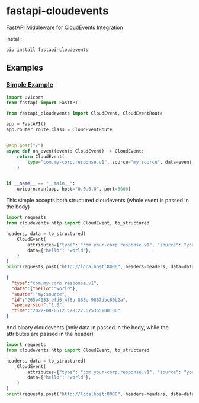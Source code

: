 # fastapi-cloudevents
[FastAPI](https://fastapi.tiangolo.com/) [Middleware](https://fastapi.tiangolo.com/tutorial/middleware/) for [CloudEvents](https://cloudevents.io/) Integration

install:

```
pip install fastapi-cloudevents
```
   
## Examples

### [Simple Example](examples/simple_server)
```python
import uvicorn
from fastapi import FastAPI

from fastapi_cloudevents import CloudEvent, CloudEventRoute

app = FastAPI()
app.router.route_class = CloudEventRoute


@app.post("/")
async def on_event(event: CloudEvent) -> CloudEvent:
    return CloudEvent(
        type="com.my-corp.response.v1", source="my:source", data=event.data
    )


if __name__ == "__main__":
    uvicorn.run(app, host="0.0.0.0", port=8000)
```

This simple accepts both structured cloudevents (whole event is passed in the
 body) 
```python
import requests
from cloudevents.http import CloudEvent, to_structured

headers, data = to_structured(
    CloudEvent(
        attributes={"type": "com.your-corp.response.v1", "source": "your:source"},
        data={"hello": "world"},
    )
)
print(requests.post("http://localhost:8000", headers=headers, data=data).content)
```
```json
{
  "type":"com.my-corp.response.v1",
  "data":{"hello":"world"},
  "source":"my:source",
  "id":"265b4053-efd6-4f6a-885e-9867dbc80b2a",
  "specversion":"1.0",
  "time":"2022-08-05T21:28:27.675355+00:00"
}
```
And binary cloudevents (only data in passed in the body, while the attributes are
 passed in the header)
```python
import requests
from cloudevents.http import CloudEvent, to_structured

headers, data = to_structured(
    CloudEvent(
        attributes={"type": "com.your-corp.response.v1", "source": "your:source"},
        data={"hello": "world"},
    )
)
print(requests.post("http://localhost:8000", headers=headers, data=data).content)

```

